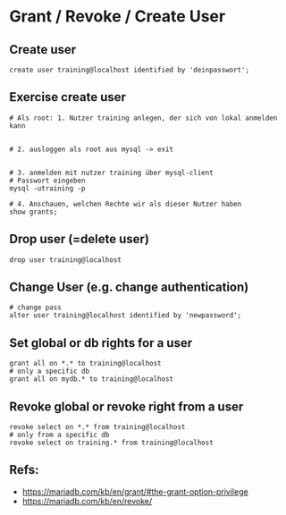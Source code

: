 # Grant / Revoke / Create User 

## Create user 

```
create user training@localhost identified by 'deinpasswort';
```

## Exercise create user 

```
# Als root: 1. Nutzer training anlegen, der sich von lokal anmelden kann 


# 2. ausloggen als root aus mysql -> exit


# 3. anmelden mit nutzer training über mysql-client
# Passwort eingeben 
mysql -utraining -p

# 4. Anschauen, welchen Rechte wir als dieser Nutzer haben
show grants; 

```


## Drop user (=delete user) 

```
drop user training@localhost 
```

## Change User (e.g. change authentication) 

```
# change pass
alter user training@localhost identified by 'newpassword';
```

## Set global or db rights for a user 

```
grant all on *.* to training@localhost
# only a specific db 
grant all on mydb.* to training@localhost 
```

## Revoke global or revoke right from a user 

```
revoke select on *.* from training@localhost 
# only from a specific db 
revoke select on training.* from training@localhost 
```

## Refs:

  * https://mariadb.com/kb/en/grant/#the-grant-option-privilege
  * https://mariadb.com/kb/en/revoke/
